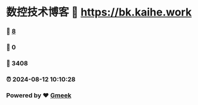 # 数控技术博客 :link: https://bk.kaihe.work 
### :page_facing_up: [8](https://bk.kaihe.work/tag.html) 
### :speech_balloon: 0 
### :hibiscus: 3408 
### :alarm_clock: 2024-08-12 10:10:28 
### Powered by :heart: [Gmeek](https://github.com/Meekdai/Gmeek)
